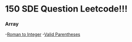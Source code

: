 # 150 SDE Question Leetcode!!! 

### Array

-[Roman to Integer](https://leetcode.com/problems/roman-to-integer/)
-[Valid Parentheses](https://leetcode.com/problems/valid-parentheses/)